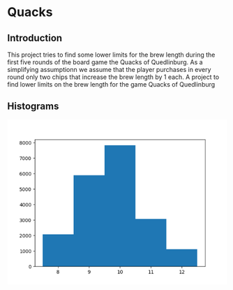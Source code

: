 # Quacks
## Introduction
This project tries to find some lower limits for the brew length during the first five rounds of the 
board game the Quacks of Quedlinburg.
As a simplifying assumptionn we assume that the player purchases in every round only two chips
that increase the brew length by 1 each.
A project to find lower limits on the brew length for the game Quacks of Quedlinburg
## Histograms
![First Round](fig0.png "First Round")
